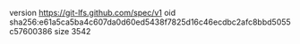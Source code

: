 version https://git-lfs.github.com/spec/v1
oid sha256:e61a5ca5ba4c607da0d60ed5438f7825d16c46ecdbc2afc8bbd5055c57600386
size 3542
